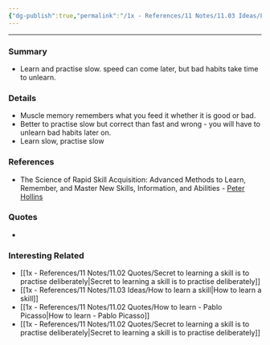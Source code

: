 ```yaml
---
{"dg-publish":true,"permalink":"/1x - References/11 Notes/11.03 Ideas/Learn Slow/","title":"Learn Slow","noteIcon":""}
---
```


---

### Summary
- Learn and practise slow. speed can come later, but bad habits take time to unlearn.

### Details
- Muscle memory remembers what you feed it whether it is good or bad.
- Better to practise slow but correct than fast and wrong - you will have to unlearn bad habits later on.
- Learn slow, practise slow


### References
- The Science of Rapid Skill Acquisition: Advanced Methods to Learn, Remember, and Master New Skills, Information, and Abilities - [Peter Hollins](https://www.goodreads.com/author/show/16593818.Peter_Hollins)

### Quotes
-

### Interesting Related
- [[1x - References/11 Notes/11.02 Quotes/Secret to learning a skill is to practise deliberately\|Secret to learning a skill is to practise deliberately]]
- [[1x - References/11 Notes/11.03 Ideas/How to learn a skill\|How to learn a skill]]
- [[1x - References/11 Notes/11.02 Quotes/How to learn - Pablo Picasso\|How to learn - Pablo Picasso]]
- [[1x - References/11 Notes/11.02 Quotes/Secret to learning a skill is to practise deliberately\|Secret to learning a skill is to practise deliberately]]